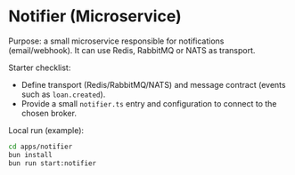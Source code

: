 # Notifier (Microservice)

Purpose: a small microservice responsible for notifications (email/webhook). It can use Redis, RabbitMQ or NATS as transport.

Starter checklist:
- Define transport (Redis/RabbitMQ/NATS) and message contract (events such as `loan.created`).
- Provide a small `notifier.ts` entry and configuration to connect to the chosen broker.

Local run (example):

```bash
cd apps/notifier
bun install
bun run start:notifier
```
